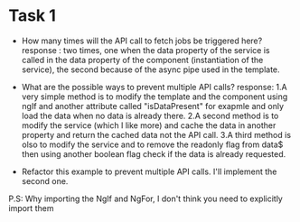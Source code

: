 # Task 1

- How many times will the API call to fetch jobs be triggered here?
response : two times, one when the data property of the service is called in the data property of the component (instantiation of the service), the second because of the async pipe used in the template.

- What are the possible ways to prevent multiple API calls?
response:
1.A very simple method is to modify the template and the component using ngIf and another attribute called "isDataPresent" for exapmle and only load the data when no data is already there.
2.A second method is to modify the service (which I like more) and cache the data in another property and return the cached data not the API call.
3.A third method is olso to modify the service and to remove the readonly flag from data$ then using another boolean flag check if the data is already requested.

- Refactor this example to prevent multiple API calls.
I'll implement the second one.





P.S: Why importing the NgIf and NgFor, I don't think you need to explicitly import them
